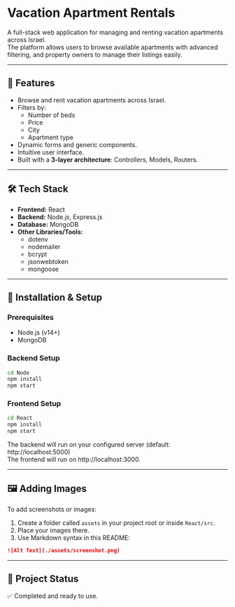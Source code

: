 # Vacation Apartment Rentals

A full-stack web application for managing and renting vacation apartments across Israel.  
The platform allows users to browse available apartments with advanced filtering, and property owners to manage their listings easily.  

---

## 🚀 Features
- Browse and rent vacation apartments across Israel.
- Filters by:
  - Number of beds
  - Price
  - City
  - Apartment type
- Dynamic forms and generic components.
- Intuitive user interface.
- Built with a **3-layer architecture**: Controllers, Models, Routers.

---

## 🛠️ Tech Stack
- **Frontend:** React
- **Backend:** Node.js, Express.js
- **Database:** MongoDB
- **Other Libraries/Tools:**
  - dotenv
  - nodemailer
  - bcrypt
  - jsonwebtoken
  - mongoose

---

## 🔧 Installation & Setup

### Prerequisites
- Node.js (v14+)
- MongoDB

### Backend Setup
```bash
cd Node
npm install
npm start
```

### Frontend Setup
```bash
cd React
npm install
npm start
```

The backend will run on your configured server (default: http://localhost:5000)  
The frontend will run on http://localhost:3000.

---

## 🖼️ Adding Images
To add screenshots or images:
1. Create a folder called `assets` in your project root or inside `React/src`.
2. Place your images there.
3. Use Markdown syntax in this README:
```markdown
![Alt Text](./assets/screenshot.png)
```

---

## 📌 Project Status
✅ Completed and ready to use.
